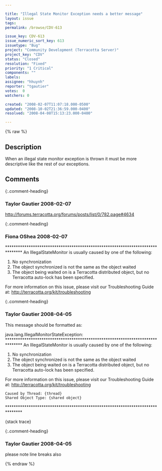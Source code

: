 ```yaml
---

title: "Illegal State Monitor Exception needs a better message"
layout: issue
tags: 
permalink: /browse/CDV-613

issue_key: CDV-613
issue_numeric_sort_key: 613
issuetype: "Bug"
project: "Community Development (Terracotta Server)"
project_key: "CDV"
status: "Closed"
resolution: "Fixed"
priority: "1 Critical"
components: ""
labels: 
assignee: "hhuynh"
reporter: "tgautier"
votes:  0
watchers: 0

created: "2008-02-07T11:07:18.000-0500"
updated: "2008-10-02T21:36:59.000-0400"
resolved: "2008-04-08T15:13:23.000-0400"

---
```




{% raw %}



## Description

<div markdown="1" class="description">

When an illegal state monitor exception is thrown it must be more descriptive like the rest of our exceptions.  

</div>

## Comments


{:.comment-heading}
### **Taylor Gautier** <span class="date">2008-02-07</span>

<div markdown="1" class="comment">

http://forums.terracotta.org/forums/posts/list/0/782.page#4634

</div>


{:.comment-heading}
### **Fiona OShea** <span class="date">2008-02-07</span>

<div markdown="1" class="comment">

\*\*\*\*\*\*\*\*\*\*\*\*\*\*\*\*\*\*\*\*\*\*\*\*\*\*\*\*\*\*\*\*\*\*\*\*\*\*\*\*\*\*\*\*\*\*\*\*\*\*\*\*\*\*\*\*\*\*\*\*\*\*\*\*\*\*\*\*\*\*\*\*\*\*\*\*\*\*\*
An IllegalStateMonitor is usually caused by one of the following:
1) No synchronization
2) The object synchronized is not the same as the object waited
3) The object being waited on is a Terracotta distributed object, but no Terracotta
     auto-lock has been specified.

 For more information on this issue, please visit our Troubleshooting Guide at:
  http://terracotta.org/kit/troubleshooting


</div>


{:.comment-heading}
### **Taylor Gautier** <span class="date">2008-04-05</span>

<div markdown="1" class="comment">

This message should be formatted as:

java.lang.IllegalMonitorStateException:
\*\*\*\*\*\*\*\*\*\*\*\*\*\*\*\*\*\*\*\*\*\*\*\*\*\*\*\*\*\*\*\*\*\*\*\*\*\*\*\*\*\*\*\*\*\*\*\*\*\*\*\*\*\*\*\*\*\*\*\*\*\*\*\*\*\*\*\*\*\*\*\*\*\*\*\*\*\*\* 
An IllegalStateMonitor is usually caused by one of the following: 
1) No synchronization 
2) The object synchronized is not the same as the object waited 
3) The object being waited on is a Terracotta distributed object, but no 
     Terracotta auto-lock has been specified. 

For more information on this issue, please visit our Troubleshooting Guide at: 
http://terracotta.org/kit/troubleshooting 

    Caused by Thread: {thread}
    Shared Object Type: {shared object}
\*\*\*\*\*\*\*\*\*\*\*\*\*\*\*\*\*\*\*\*\*\*\*\*\*\*\*\*\*\*\*\*\*\*\*\*\*\*\*\*\*\*\*\*\*\*\*\*\*\*\*\*\*\*\*\*\*\*\*\*\*\*\*\*\*\*\*\*\*\*\*\*\*\*\*\*\*\*\* 

\{stack trace\} 



</div>


{:.comment-heading}
### **Taylor Gautier** <span class="date">2008-04-05</span>

<div markdown="1" class="comment">

please note line breaks also

</div>



{% endraw %}
